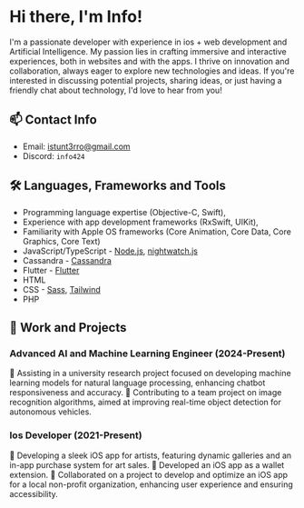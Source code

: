 # Hi there, I'm Info!

I'm a passionate developer with experience in ios + web development and Artificial Intelligence. My passion lies in crafting immersive and interactive experiences, both in websites and with the apps. I thrive on innovation and collaboration, always eager to explore new technologies and ideas. If you're interested in discussing potential projects, sharing ideas, or just having a friendly chat about technology, I'd love to hear from you!

## 📫 Contact Info
- Email: [istunt3rro@gmail.com](mailto:istunt3rro@gmail.com)
- Discord: `info424`

## 🛠️ Languages, Frameworks and Tools
- Programming language expertise (Objective-C, Swift),
- Experience with app development frameworks (RxSwift, UIKit),
- Familiarity with Apple OS frameworks (Core Animation, Core Data, Core Graphics, Core Text)
- JavaScript/TypeScript - [Node.js](https://nodejs.org/), [nightwatch.js](https://nightwatchjs.org/)
- Cassandra - [Cassandra](https://cassandra.apache.org/_/index.html)
- Flutter - [Flutter](https://flutter.dev/)
- HTML
- CSS - [Sass](https://sass-lang.com/), [Tailwind](https://tailwindcss.com/)
- PHP

## 💼 Work and Projects
### Advanced AI and Machine Learning Engineer (2024-Present)
🤖 Assisting in a university research project focused on developing machine learning models for natural language processing, enhancing chatbot responsiveness and accuracy.
🤖 Contributing to a team project on image recognition algorithms, aimed at improving real-time object detection for autonomous vehicles.

### Ios Developer (2021-Present)
📱 Developing a sleek iOS app for artists, featuring dynamic galleries and an in-app purchase system for art sales.
📱 Developed an iOS app as a wallet extension.
📱 Collaborated on a project to develop and optimize an iOS app for a local non-profit organization, enhancing user experience and ensuring accessibility.
